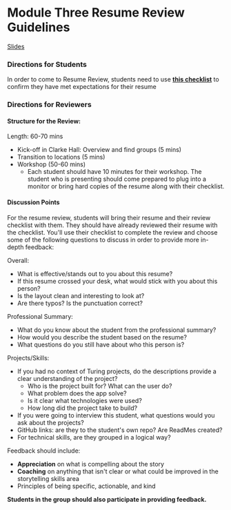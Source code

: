 # Module Three Resume Review Guidelines

[Slides](https://docs.google.com/presentation/d/1QVsxi9TL1FQ7QL3w-FA_xnj8iCX095uUcnhJDRvqhiU/edit?usp=sharing)

### Directions for Students
In order to come to Resume Review, students need to use **[this checklist](https://github.com/turingschool/career-development-curriculum/blob/master/module_three/resume_review_checklist.md)** to confirm they have met expectations for their resume

### Directions for Reviewers
#### Structure for the Review:
Length: 60-70 mins

* Kick-off in Clarke Hall: Overview and find groups (5 mins)
* Transition to locations (5 mins)
* Workshop (50-60 mins)
	* Each student should have 10 minutes for their workshop. The student who is presenting should come prepared to plug into a monitor or bring hard copies of the resume along with their checklist. 

#### Discussion Points
For the resume review, students will bring their resume and their review checklist with them. They should have already reviewed their resume with the checklist. You'll use their checklist to complete the review and choose some of the following questions to discuss in order to provide more in-depth feedback:

Overall:
* What is effective/stands out to you about this resume? 
* If this resume crossed your desk, what would stick with you about this person?
* Is the layout clean and interesting to look at?
* Are there typos? Is the punctuation correct? 

Professional Summary:
* What do you know about the student from the professional summary? 
* How would you describe the student based on the resume?
* What questions do you still have about who this person is?

Projects/Skills:
* If you had no context of Turing projects, do the descriptions provide a clear understanding of the project?
	* Who is the project built for? What can the user do?
	* What problem does the app solve?
	* Is it clear what technologies were used?
	* How long did the project take to build?
* If you were going to interview this student, what questions would you ask about the projects?
* GitHub links: are they to the student's own repo? Are ReadMes created?
* For technical skills, are they grouped in a logical way? 

Feedback should include:
* **Appreciation** on what is compelling about the story
* **Coaching** on anything that isn't clear or what could be improved in the storytelling skills area 
* Principles of being specific, actionable, and kind 

**Students in the group should also participate in providing feedback.**
